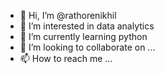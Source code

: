 - 👋 Hi, I’m @rathorenikhil
- 👀 I’m interested in data analytics
- 🌱 I’m currently learning python
- 💞️ I’m looking to collaborate on ...
- 📫 How to reach me ...

<!---
rathorenikhil/rathorenikhil is a ✨ special ✨ repository because its `README.md` (this file) appears on your GitHub profile.
You can click the Preview link to take a look at your changes.
--->

